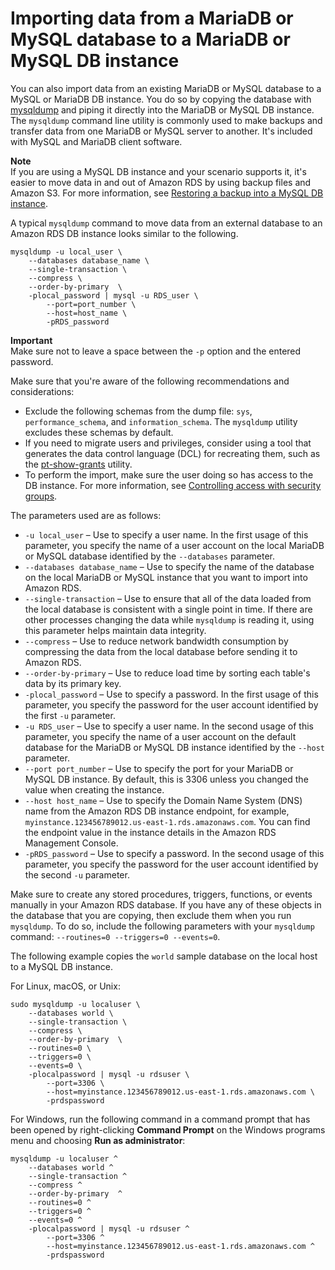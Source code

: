 # Importing data from a MariaDB or MySQL database to a MariaDB or MySQL DB instance<a name="MySQL.Procedural.Importing.SmallExisting"></a>

You can also import data from an existing MariaDB or MySQL database to a MySQL or MariaDB DB instance\. You do so by copying the database with [mysqldump](https://dev.mysql.com/doc/refman/8.0/en/mysqldump.html) and piping it directly into the MariaDB or MySQL DB instance\. The `mysqldump` command line utility is commonly used to make backups and transfer data from one MariaDB or MySQL server to another\. It's included with MySQL and MariaDB client software\.

**Note**  
If you are using a MySQL DB instance and your scenario supports it, it's easier to move data in and out of Amazon RDS by using backup files and Amazon S3\. For more information, see [Restoring a backup into a MySQL DB instance](MySQL.Procedural.Importing.md)\. 

A typical `mysqldump` command to move data from an external database to an Amazon RDS DB instance looks similar to the following\. 

```
mysqldump -u local_user \
    --databases database_name \
    --single-transaction \
    --compress \
    --order-by-primary  \
    -plocal_password | mysql -u RDS_user \
        --port=port_number \
        --host=host_name \
        -pRDS_password
```

**Important**  
Make sure not to leave a space between the `-p` option and the entered password\.

Make sure that you're aware of the following recommendations and considerations:
+ Exclude the following schemas from the dump file: `sys`, `performance_schema`, and `information_schema`\. The `mysqldump` utility excludes these schemas by default\.
+ If you need to migrate users and privileges, consider using a tool that generates the data control language \(DCL\) for recreating them, such as the [pt\-show\-grants](https://www.percona.com/doc/percona-toolkit/LATEST/pt-show-grants.html) utility\.
+ To perform the import, make sure the user doing so has access to the DB instance\. For more information, see [Controlling access with security groups](Overview.RDSSecurityGroups.md)\.

The parameters used are as follows:
+ `-u local_user` – Use to specify a user name\. In the first usage of this parameter, you specify the name of a user account on the local MariaDB or MySQL database identified by the `--databases` parameter\.
+ `--databases database_name` – Use to specify the name of the database on the local MariaDB or MySQL instance that you want to import into Amazon RDS\.
+ `--single-transaction` – Use to ensure that all of the data loaded from the local database is consistent with a single point in time\. If there are other processes changing the data while `mysqldump` is reading it, using this parameter helps maintain data integrity\. 
+ `--compress` – Use to reduce network bandwidth consumption by compressing the data from the local database before sending it to Amazon RDS\.
+ `--order-by-primary` – Use to reduce load time by sorting each table's data by its primary key\.
+ `-plocal_password` – Use to specify a password\. In the first usage of this parameter, you specify the password for the user account identified by the first `-u` parameter\.
+ `-u RDS_user` – Use to specify a user name\. In the second usage of this parameter, you specify the name of a user account on the default database for the MariaDB or MySQL DB instance identified by the `--host` parameter\.
+ `--port port_number` – Use to specify the port for your MariaDB or MySQL DB instance\. By default, this is 3306 unless you changed the value when creating the instance\.
+ `--host host_name` – Use to specify the Domain Name System \(DNS\) name from the Amazon RDS DB instance endpoint, for example, `myinstance.123456789012.us-east-1.rds.amazonaws.com`\. You can find the endpoint value in the instance details in the Amazon RDS Management Console\.
+ `-pRDS_password` – Use to specify a password\. In the second usage of this parameter, you specify the password for the user account identified by the second `-u` parameter\.

Make sure to create any stored procedures, triggers, functions, or events manually in your Amazon RDS database\. If you have any of these objects in the database that you are copying, then exclude them when you run `mysqldump`\. To do so, include the following parameters with your `mysqldump` command: `--routines=0 --triggers=0 --events=0`\.

The following example copies the `world` sample database on the local host to a MySQL DB instance\.

For Linux, macOS, or Unix:

```
sudo mysqldump -u localuser \
    --databases world \
    --single-transaction \
    --compress \
    --order-by-primary  \
    --routines=0 \
    --triggers=0 \
    --events=0 \
    -plocalpassword | mysql -u rdsuser \
        --port=3306 \
        --host=myinstance.123456789012.us-east-1.rds.amazonaws.com \
        -prdspassword
```

For Windows, run the following command in a command prompt that has been opened by right\-clicking **Command Prompt** on the Windows programs menu and choosing **Run as administrator**:

```
mysqldump -u localuser ^
    --databases world ^
    --single-transaction ^
    --compress ^
    --order-by-primary  ^
    --routines=0 ^
    --triggers=0 ^
    --events=0 ^
    -plocalpassword | mysql -u rdsuser ^
        --port=3306 ^
        --host=myinstance.123456789012.us-east-1.rds.amazonaws.com ^
        -prdspassword
```